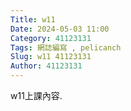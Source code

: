 ```yaml
---
Title: w11
Date: 2024-05-03 11:00
Category: 41123131
Tags: 網誌編寫 , pelicanch
Slug: w11 41123131
Author: 41123131
---
```


w11上課內容.
<!-- PELICAN_END_SUMMARY -->












